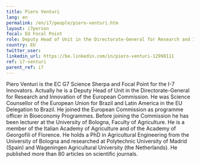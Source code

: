 ```yaml
---
title: Piero Venturi
lang: en
permalink: /en/i7/people/piero-venturi.htm
layout: i7person
focal: EU Focal Point
role: Deputy Head of Unit in the Directorate-General for Research and Innovation of the European Commission
country: EU
twitter_user: 
linkedin_url: https://be.linkedin.com/in/piero-venturi-12998111
ref: i7-venturi
parent_ref: i7
---
```

Piero Venturi is the EC G7 Science Sherpa and Focal Point for the I-7 Innovators. Actually he is a Deputy Head of Unit in the Directorate-General for Research and Innovation of the European Commission. He was Science Counsellor of the European Union for Brazil and Latin America in the EU Delegation to Brazil. He joined the European Commission as programme officer in Bioeconomy Programmes. Before joining the Commission he has been lecturer at the University of Bologna, Faculty of Agriculture. He is a member of the Italian Academy of Agriculture and of the Academy of Georgofili of Florence. He holds a PhD in Agricultural Engineering from the University of Bologna and researched at Polytechnic University of Madrid (Spain) and Wageningen Agricultural University (the Netherlands). He published more than 80 articles on scientific journals.
